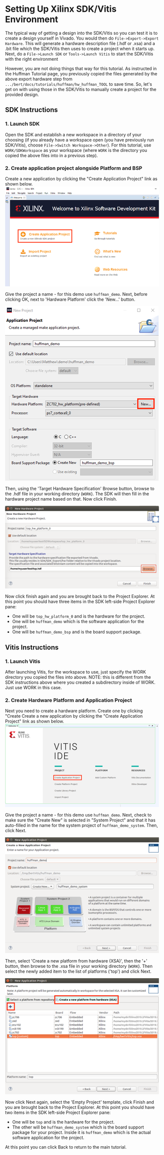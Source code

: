 # Setting Up Xilinx SDK/Vitis Environment
The typical way of getting a design into the SDK/Vitis so you can test it is to create a design yourself in Vivado.  You would then do `File->Export->Export Hardware`.  This will generate a hardware description file (.hdf or .xsa) and a .bit file which the SDK/Vitis then uses to create a project when it starts up.   Next, do a `File->Launch SDK` or `Tools->Launch Vitis` to start the SDK/Vitis with the right environment  

However, you are not doing things that way for this tutorial.  As instructed in the Huffman Tutorial page, you previously copied the files generated by the above export hardware step from `.../bert/docs/tutorials/huffman/hw_huffman_TOOL` to save time.  So, let's get on with using those in the SDK/Vitis to manually create a project for the provided design.

## SDK Instructions

### 1. Launch SDK
Open the SDK and establish a new workspace in a directory of your choosing (if you already have a workspace open (you have previously run SDK/Vitis), choose `File->Switch Workspace->Other`).  For this tutorial, use `WORK/SDKWorkspace` as your workspace (where `WORK` is the directory you copied the above files into in a previous step).

### 2. Create application project alongside Platform and BSP

Create a new application by clicking the "Create Application Project" link as shown below.
![Example of new workspace](../images/newworkspace.png)

Give the project a name - for this demo use `huffman_demo`. Next, before clicking OK, next to 'Hardware Platform' click the 'New...' button.

![Example of new application project](../images/newproject.png)

Then, using the 'Target Hardware Specification' Browse button, browse to the .hdf file in your working directory (`WORK`).  The SDK will then fill in the
hardware project name based on that.  Now click Finish.

![Example of new application project](../images/newplatform.png)

Now click finish again and you are brought back to the Project Explorer.  At this point you should have three items in the SDK left-side Project Explorer pane:
- One will be `top_hw_platform_0` and is the hardware for the project.  
- One will be `huffman_demo` which is the software application for the project.
- One will be `huffman_demo_bsp` and is the board support package.

## Vitis Instructions

### 1. Launch Vitis
After launching Vitis, for the workspace to use, just specify the WORK directory you copied the files into above.  NOTE: this is different from the SDK instructions above where you created a subdirectory inside of WORK.  Just use WORK in this case.

### 2. Create Hardware Platform and Application Project
Next you need to create a hardware platform.  Create one by clicking "Create 
Create a new application by clicking the "Create Application Project" link as shown below.
![Example of new workspace](../images/newworkspace_vitis.png)

Give the project a name - for this demo use `huffman_demo`. Next, check to make sure the "Create New" is selected in "System Project" and that it has auto-filled in the name for the system project of `huffman_demo_system`.  Then, click Next.

![Example of new application project](../images/newproject_vitis.png)

Then, select 'Create a new platform from hardware (XSA)', then the '+' button, then browse to the .xsa file in your working directory (`WORK`).  Then select the newly added item to the list of platforms ('top') and click Next.

![Example of new application project](../images/newplatform_vitis.png)

Now click Next again, select the 'Empty Project' template, click Finish and you are brought back to the Project Explorer.  At this point you should have two items in the SDK left-side Project Explorer pane:
- One will be `top` and is the hardware for the project.  
- The other will be `huffman_demo_system` which is the board support package for your project.  Inside it is `huffman_demo` which is the actual software application for the project.  

At this point you can click Back to return to the main tutorial.
